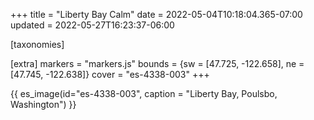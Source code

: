 +++
title = "Liberty Bay Calm"
date = 2022-05-04T10:18:04.365-07:00
updated = 2022-05-27T16:23:37-06:00

[taxonomies]

[extra]
markers = "markers.js"
bounds = {sw = [47.725, -122.658], ne = [47.745, -122.638]}
cover = "es-4338-003"
+++

<!-- more -->

{{ es_image(id="es-4338-003", caption = "Liberty Bay, Poulsbo, Washington") }}
